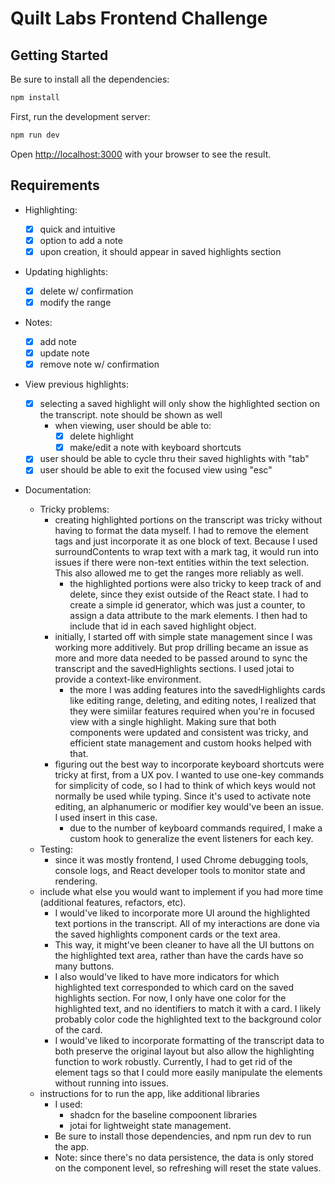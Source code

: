 # Quilt Labs Frontend Challenge

## Getting Started

Be sure to install all the dependencies:

```bash
npm install
```

First, run the development server:

```bash
npm run dev
```

Open [http://localhost:3000](http://localhost:3000) with your browser to see the result.

## Requirements

- Highlighting:

  - [x] quick and intuitive
  - [x] option to add a note
  - [x] upon creation, it should appear in saved highlights section

- Updating highlights:

  - [x] delete w/ confirmation
  - [x] modify the range

- Notes:

  - [x] add note
  - [x] update note
  - [x] remove note w/ confirmation

- View previous highlights:

  - [x] selecting a saved highlight will only show the highlighted section on the transcript. note should be shown as well
    - when viewing, user should be able to:
      - [x] delete highlight
      - [x] make/edit a note with keyboard shortcuts
  - [x] user should be able to cycle thru their saved highlights with "tab"
  - [x] user should be able to exit the focused view using "esc"

- Documentation:
  - Tricky problems:
    - creating highlighted portions on the transcript was tricky without having to format the data myself. I had to remove the element tags and just incorporate it as one block of text. Because I used surroundContents to wrap text with a mark tag, it would run into issues if there were non-text entities within the text selection. This also allowed me to get the ranges more reliably as well.
      - the highlighted portions were also tricky to keep track of and delete, since they exist outside of the React state. I had to create a simple id generator, which was just a counter, to assign a data attribute to the mark elements. I then had to include that id in each saved highlight object.
    - initially, I started off with simple state management since I was working more additively. But prop drilling became an issue as more and more data needed to be passed around to sync the transcript and the savedHighlights sections. I used jotai to provide a context-like environment.
      - the more I was adding features into the savedHighlights cards like editing range, deleting, and editing notes, I realized that they were simiilar features required when you're in focused view with a single highlight. Making sure that both components were updated and consistent was tricky, and efficient state management and custom hooks helped with that.
    - figuring out the best way to incorporate keyboard shortcuts were tricky at first, from a UX pov. I wanted to use one-key commands for simplicity of code, so I had to think of which keys would not normally be used while typing. Since it's used to activate note editing, an alphanumeric or modifier key would've been an issue. I used insert in this case.
      - due to the number of keyboard commands required, I make a custom hook to generalize the event listeners for each key.
  - Testing:
    - since it was mostly frontend, I used Chrome debugging tools, console logs, and React developer tools to monitor state and rendering.
  - include what else you would want to implement if you had more time (additional features, refactors, etc).
    - I would've liked to incorporate more UI around the highlighted text portions in the transcript. All of my interactions are done via the saved highlights component cards or the text area.
    - This way, it might've been cleaner to have all the UI buttons on the highlighted text area, rather than have the cards have so many buttons.
    - I also would've liked to have more indicators for which highlighted text corresponded to which card on the saved highlights section. For now, I only have one color for the highlighted text, and no identifiers to match it with a card. I likely probably color code the highlighted text to the background color of the card.
    - I would've liked to incorporate formatting of the transcript data to both preserve the original layout but also allow the highlighting function to work robustly. Currently, I had to get rid of the element tags so that I could more easily manipulate the elements without running into issues.
  - instructions for to run the app, like additional libraries
    - I used:
      - shadcn for the baseline compoonent libraries
      - jotai for lightweight state management.
    - Be sure to install those dependencies, and npm run dev to run the app.
    - Note: since there's no data persistence, the data is only stored on the component level, so refreshing will reset the state values.
